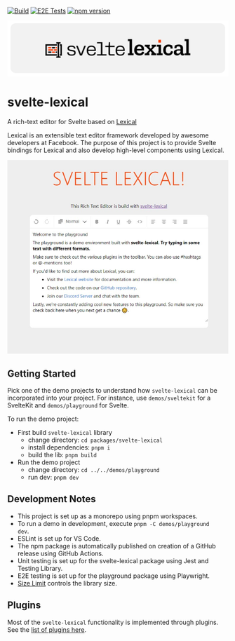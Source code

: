 [![Build](https://github.com/umaranis/svelte-lexical/actions/workflows/build.yml/badge.svg)](https://github.com/umaranis/svelte-lexical/actions/workflows/build.yml)
[![E2E Tests](https://github.com/umaranis/svelte-lexical/actions/workflows/tests.yml/badge.svg)](https://github.com/umaranis/svelte-lexical/actions/workflows/tests.yml)
[![npm version](https://img.shields.io/npm/v/svelte-lexical)](https://www.npmjs.com/package/svelte-lexical)

<img src="docs/logo/SVG/banner-slim.svg" alt="svelte-lexical banner" width="750px">

# svelte-lexical

A rich-text editor for Svelte based on [Lexical](https://lexical.dev/)

Lexical is an extensible text editor framework developed by awesome developers at Facebook. The purpose of this project is to provide Svelte bindings for Lexical and also develop high-level components using Lexical.

![Screenshot-Svelte-Lexical](docs/images/Screenshot-Svelte-Lexical.jpg)

## Getting Started

Pick one of the demo projects to understand how `svelte-lexical` can be incorporated into your project. For instance, use `demos/sveltekit` for a SvelteKit and `demos/playground` for Svelte.

To run the demo project:

- First build `svelte-lexical` library
  - change directory: `cd packages/svelte-lexical`
  - install dependencies: `pnpm i`
  - build the lib: `pnpm build`
- Run the demo project
  - change directory: `cd ../../demos/playground`
  - run dev: `pnpm dev`


## Development Notes

- This project is set up as a monorepo using pnpm workspaces.
- To run a demo in development, execute <code>pnpm -C demos/playground dev</code>.
- ESLint is set up for VS Code.
- The npm package is automatically published on creation of a GitHub release using GitHub Actions.
- Unit testing is set up for the svelte-lexical package using Jest and Testing Library.
- E2E testing is set up for the playground package using Playwright.
- [Size Limit](https://github.com/ai/size-limit) controls the library size.

## Plugins

Most of the `svelte-lexical` functionality is implemented through plugins. See the [list of plugins here](docs/plugins/readme.md).
